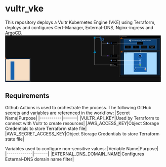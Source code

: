 # vultr_vke
This repository deploys a Vultr Kubernetes Engine (VKE) using Terraform, deploys and configures Cert-Manager, External-DNS, Nginx-ingress and ArgoCD.
![Architecture Diagram](png/architecture.png)


## Requirements
Github Actions is used to orchestrate the process.  The following GitHub secrets and variables are referenced in the workflow:
|Secret Name|Purpose|
|-----------|-------|
|VULTR_API_KEY|Used by Terraform to connect with Vultr to create resources|
|AWS_ACCESS_KEY|Object Storage Credentials to store Terraform state file|
|AWX_SECRET_ACCESS_KEY|Object Storage Credentials to store Terraform state file|

Variables used to configure non-sensitive values:
|Veriable Name|Purpose|
|-------------|-------|
|EXTERNAL_DNS_DOMAIN_NAME|Configures External-DNS domain name filter|

